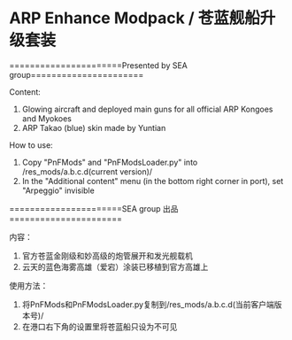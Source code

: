 ﻿# ARP Enhance Modpack / 苍蓝舰船升级套装

======================Presented by SEA group======================

Content:
1. Glowing aircraft and deployed main guns for all official ARP Kongoes and Myokoes
2. ARP Takao (blue) skin made by Yuntian

How to use:
1. Copy "PnFMods" and "PnFModsLoader.py" into /res_mods/a.b.c.d(current version)/
2. In the "Additional content" menu (in the bottom right corner in port), set "Arpeggio" invisible


======================SEA group 出品======================

内容：
1. 官方苍蓝金刚级和妙高级的炮管展开和发光舰载机
2. 云天的蓝色海雾高雄（爱宕）涂装已移植到官方高雄上

使用方法：
1. 将PnFMods和PnFModsLoader.py复制到/res_mods/a.b.c.d(当前客户端版本号)/
2. 在港口右下角的设置里将苍蓝船只设为不可见
